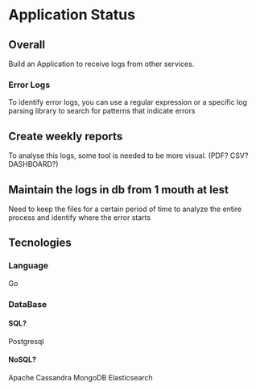 # Application Status

## Overall
Build an Application to receive logs from other services.

### Error Logs
To identify error logs, you can use a regular expression or a specific log parsing library to search for patterns that indicate errors

## Create weekly reports
To analyse this logs, some tool is needed to be more visual. (PDF? CSV? DASHBOARD?)

## Maintain the logs in db from 1 mouth at lest
Need to keep the files for a certain period of time to analyze the entire process and identify where the error starts

## Tecnologies
### Language
 Go
### DataBase
#### SQL?
 Postgresql
#### NoSQL?
 Apache Cassandra
 MongoDB
 Elasticsearch